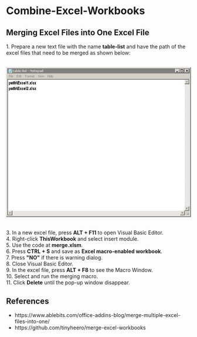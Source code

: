 # Combine-Excel-Workbooks
<h2>Merging Excel Files into One Excel File</h2>
1. Prepare a new text file with the name <b>table-list</b> and have the path of the excel files that need to be merged as shown below:
<br><br>
<p align = "center">   
<img src="https://github.com/Whao06/Combine-Excel-Workbooks/blob/main/Excel.PNG" alt="Example">
</p>
<br>
3. In a new excel file, press <b>ALT + F11</b> to open Visual Basic Editor. <br>
4. Right-click <b>ThisWorkbook</b> and select insert module. <br>
5. Use the code at <b>merge.xlsm</b>. <br>
6. Press <b>CTRL + S</b> and save as <b>Excel macro-enabled workbook</b>. <br>
7. Press <b>"NO"</b> if there is warning dialog. <br>
8. Close Visual Basic Editor. <br>
9. In the excel file, press <b>ALT + F8</b> to see the Macro Window. <br>
10. Select and run the merging macro. <br>
11. Click <b>Delete</b> until the pop-up window disappear. <br>

<h2>References</h2>
<ul>
        <li>https://www.ablebits.com/office-addins-blog/merge-multiple-excel-files-into-one/ </li>
        <li>https://github.com/tinyheero/merge-excel-workbooks</li>
</ul>
